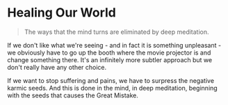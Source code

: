# Healing Our World

> The ways that the mind turns are eliminated by deep meditation.

If we don't like what we're seeing - and in fact it is something unpleasant - we obviously have to go up the booth where the movie projector is and change something there. It's an infinitely more subtler approach but we don't really have any other choice.

If we want to stop suffering and pains, we have to surpress the negative karmic seeds. And this is done in the mind, in deep meditation, beginning with the seeds that causes the Great Mistake.
